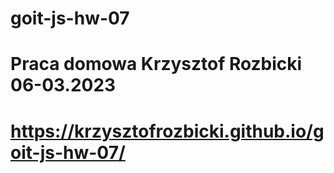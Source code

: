 # goit-js-hw-07

# Praca domowa Krzysztof Rozbicki 06-03.2023

# https://krzysztofrozbicki.github.io/goit-js-hw-07/

